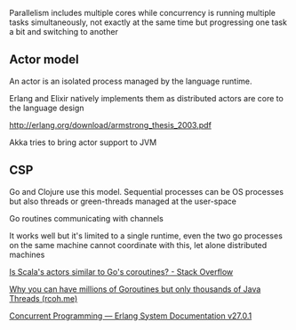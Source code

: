 ---
---


Parallelism includes multiple cores while concurrency is running multiple tasks simultaneously, not exactly at the same time but progressing one task a bit and switching to another 

## Actor model 

An actor is an isolated process managed by the language runtime. 

Erlang and Elixir natively implements them as distributed actors are core to the language design 

<http://erlang.org/download/armstrong_thesis_2003.pdf>

Akka tries to bring actor support to JVM 


## CSP 

Go and Clojure use this model. Sequential processes can be OS processes but also threads or green-threads managed at the user-space 

Go routines communicating with channels 

It works well but it's limited to a single runtime, even the two go processes on the same machine cannot coordinate with this, let alone distributed machines 

[Is Scala's actors similar to Go's coroutines? - Stack Overflow](https://stackoverflow.com/questions/22621514/is-scalas-actors-similar-to-gos-coroutines)

[Why you can have millions of Goroutines but only thousands of Java Threads (rcoh.me)](https://rcoh.me/posts/why-you-can-have-a-million-go-routines-but-only-1000-java-threads/)

[Concurrent Programming — Erlang System Documentation v27.0.1](https://www.erlang.org/doc/system/conc_prog)

